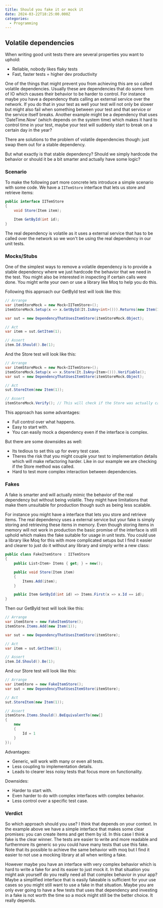 ```yaml
---
title: Should you fake it or mock it
date: 2024-03-22T18:25:00.000Z
categories:
  - Programming
---
```


## Volatile dependencies
When writing good unit tests there are several properties you want to uphold:
- Reliable, nobody likes flaky tests
- Fast, faster tests = higher dev productivity

One of the things that might prevent you from achieving this are so called volatile dependencies. Usually these are dependencies that do some form of IO which causes their behavior to be harder to control. For instance maybe you have a dependency thats calling an external service over the network. If you do that in your test as well your test will not only be slower but might also fail when something between your test and that service or the service itself breaks. Another example might be a dependency that uses 'DateTime.Now' (which depends on the system time) which makes it hard to control time in your test, maybe your test will suddenly start to break on a certain day in the year?

There are solutions to the problem of volatile dependencies though: just swap them out for a stable dependency.

But what exactly is that stable dependency? Should we simply hardcode the behavior or should it be a bit smarter and actually have some logic?

### Scenario
To make the following part more concrete lets introduce a simple scenario with some code. We have a `IITemStore` interface that lets us store and retrieve items:

```cs
public interface IITemStore
{
    void Store(Item item);

    Item GetById(int id);
}
```

The real dependency is volatile as it uses a external service that has to be called over the network so we won't be using the real dependency in our unit tests.

### Mocks/Stubs
One of the simplest ways to remove a volatile dependency is to provide a stable dependency where we just hardcode the behavior that we need in the test. You might also be interested in inspecting if certain calls were done. You might write your own or use a library like Moq to help you do this.

Following this approach our GetById test will look like this:
```cs
// Arrange
var itemStoreMock = new Mock<IITemStore>();
itemStoreMock.Setup(x => x.GetById(It.IsAny<int>())).Returns(new Item(1));

var sut = new DependencyThatUsesItemStore(itemStoreMock.Object);

// Act
var item = sut.GetItem(1);

// Assert
item.Id.Should().Be(1);
```

And the Store test will look like this:
```cs
// Arrange
var itemStoreMock = new Mock<IITemStore>();
itemStoreMock.Setup(x => x.Store(It.IsAny<Item>())).Verifiable();
var sut = new DependencyThatUsesItemStore(itemStoreMock.Object);

// Act
sut.StoreItem(new Item(1));

// Assert
itemStoreMock.Verify(); // This will check if the Store was actually called due to the setup being Verifiable.
```

This approach has some advantages:
- Full control over what happens.
- Easy to start with.
- You can easily mock a dependency even if the interface is complex.

But there are some downsides as well:
- Its tedious to set this up for every test case.
- Theres the risk that you might couple your test to implementation details which will make refactoring harder. Like in our example we are checking if the Store method was called.
- Hard to test more complex interaction between dependencies.

### Fakes
A fake is smarter and will actually mimic the behavior of the real dependency but without being volatile. They might have limitations that make them unsuitable for production though such as being less scalable.

For instance you might have a interface that lets you store and retrieve items. The real dependency uses a external service but your fake is simply storing and retrieving these items in memory. Even though storing items in memory will not work in production the basic promise of the interface is still uphold which makes the fake suitable for usage in unit tests. You could use a library like Moq for this with more complicated setups but I find it easier and clearer to just do it without any library and simply write a new class:

```cs
public class FakeItemStore : IITemStore
{
    public List<Item> Items { get; } = new();

    public void Store(Item item)
    {
        Items.Add(item);
    }

    public Item GetById(int id) => Items.First(x => x.Id == id);
}
```

Then our GetById test will look like this:
```cs
// Arrange
var itemStore = new FakeItemStore();
itemStore.Items.Add(new Item(1));

var sut = new DependencyThatUsesItemStore(itemStore);

// Act
var item = sut.GetItem(1);

// Assert
item.Id.Should().Be(1);
```

And our Store test will look like this:
```cs
// Arrange
var itemStore = new FakeItemStore();
var sut = new DependencyThatUsesItemStore(itemStore);

// Act
sut.StoreItem(new Item(1));

// Assert
itemStore.Items.Should().BeEquivalentTo(new[]
{
    new
    {
        Id = 1
    }
});
```

Advantages:
- Generic, will work with many or even all tests.
- Less coupling to implementation details.
- Leads to clearer less noisy tests that focus more on functionality.

Downsides:
- Harder to start with.
- Even harder to do with complex interfaces with complex behavior.
- Less control over a specific test case.

### Verdict
So which approach should you use? I think that depends on your context. In the example above we have a simple interface that makes some clear promises: you can create items and get them by id. In this case I think a fake is the clear winner. The tests are easier to write and more readable and furthermore its generic so you could have many tests that use this fake. Note that its possible to achieve the same behavior with moq but I find it easier to not use a mocking library at all when writing a fake.

However maybe you have an interface with very complex behavior which is hard to write a fake for and its easier to just mock it. In that situation you might ask yourself do you really need all that complex behavior in your app? Maybe a simplified interface that is easily fakeable is sufficient for your use cases so you might still want to use a fake in that situation. Maybe you are only ever going to have a few tests that uses that dependency and investing in a fake is not worth the time so a mock might still be the better choice. It really depends.
